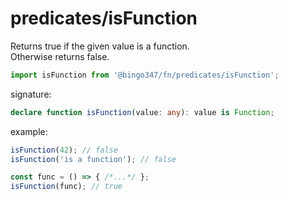 # predicates/isFunction

Returns true if the given value is a function.  
Otherwise returns false.

```javascript
import isFunction from '@bingo347/fn/predicates/isFunction';
```

signature:

```typescript
declare function isFunction(value: any): value is Function;
```

example:

```javascript
isFunction(42); // false
isFunction('is a function'); // false

const func = () => { /*...*/ };
isFunction(func); // true
```